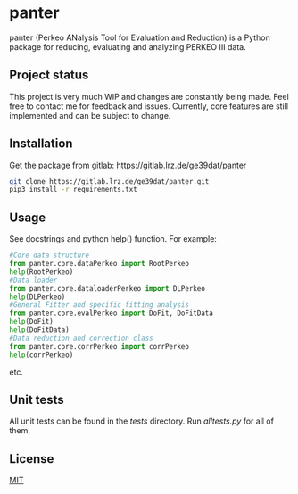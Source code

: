 # panter

panter (Perkeo ANalysis Tool for Evaluation and Reduction) is a Python package for reducing, evaluating and analyzing PERKEO III data.

## Project status

This project is very much WIP and changes are constantly being made. Feel free to contact me for feedback and issues.
Currently, core features are still implemented and can be subject to change.

## Installation

Get the package from gitlab: https://gitlab.lrz.de/ge39dat/panter

```bash
git clone https://gitlab.lrz.de/ge39dat/panter.git
pip3 install -r requirements.txt
```

## Usage

See docstrings and python help() function. For example:

```python
#Core data structure
from panter.core.dataPerkeo import RootPerkeo
help(RootPerkeo)
#Data loader
from panter.core.dataloaderPerkeo import DLPerkeo
help(DLPerkeo)
#General Fitter and specific fitting analysis
from panter.core.evalPerkeo import DoFit, DoFitData
help(DoFit)
help(DoFitData)
#Data reduction and correction class
from panter.core.corrPerkeo import corrPerkeo
help(corrPerkeo)
```
etc.

## Unit tests

All unit tests can be found in the _tests_ directory. Run _alltests.py_ for all of them.

## License
[MIT](https://choosealicense.com/licenses/mit/)
